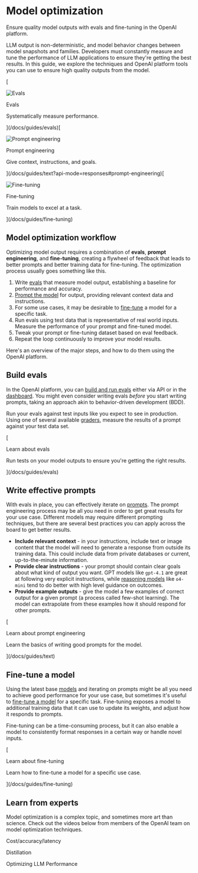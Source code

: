 Model optimization
==================

Ensure quality model outputs with evals and fine-tuning in the OpenAI platform.

LLM output is non-deterministic, and model behavior changes between model snapshots and families. Developers must constantly measure and tune the performance of LLM applications to ensure they're getting the best results. In this guide, we explore the techniques and OpenAI platform tools you can use to ensure high quality outputs from the model.

[

![Evals](https://cdn.openai.com/API/docs/images/blue_card.png)

Evals

Systematically measure performance.

](/docs/guides/evals)[

![Prompt engineering](https://cdn.openai.com/API/docs/images/orange_card.png)

Prompt engineering

Give context, instructions, and goals.

](/docs/guides/text?api-mode=responses#prompt-engineering)[

![Fine-tuning](https://cdn.openai.com/API/docs/images/purple_card.png)

Fine-tuning

Train models to excel at a task.

](/docs/guides/fine-tuning)

Model optimization workflow
---------------------------

Optimizing model output requires a combination of **evals**, **prompt engineering**, and **fine-tuning**, creating a flywheel of feedback that leads to better prompts and better training data for fine-tuning. The optimization process usually goes something like this.

1.  Write [evals](/docs/guides/evals) that measure model output, establishing a baseline for performance and accuracy.
2.  [Prompt the model](/docs/guides/text) for output, providing relevant context data and instructions.
3.  For some use cases, it may be desirable to [fine-tune](/docs/guides/fine-tuning) a model for a specific task.
4.  Run evals using test data that is representative of real world inputs. Measure the performance of your prompt and fine-tuned model.
5.  Tweak your prompt or fine-tuning dataset based on eval feedback.
6.  Repeat the loop continuously to improve your model results.

Here's an overview of the major steps, and how to do them using the OpenAI platform.

Build evals
-----------

In the OpenAI platform, you can [build and run evals](/docs/guides/evals) either via API or in the [dashboard](/evaluations). You might even consider writing evals _before_ you start writing prompts, taking an approach akin to behavior-driven development (BDD).

Run your evals against test inputs like you expect to see in production. Using one of several available [graders](/docs/guides/graders), measure the results of a prompt against your test data set.

[

Learn about evals

Run tests on your model outputs to ensure you're getting the right results.

](/docs/guides/evals)

Write effective prompts
-----------------------

With evals in place, you can effectively iterate on [prompts](/docs/guides/text). The prompt engineering process may be all you need in order to get great results for your use case. Different models may require different prompting techniques, but there are several best practices you can apply across the board to get better results.

*   **Include relevant context** - in your instructions, include text or image content that the model will need to generate a response from outside its training data. This could include data from private databases or current, up-to-the-minute information.
*   **Provide clear instructions** - your prompt should contain clear goals about what kind of output you want. GPT models like `gpt-4.1` are great at following very explicit instructions, while [reasoning models](/docs/guides/reasoning) like `o4-mini` tend to do better with high level guidance on outcomes.
*   **Provide example outputs** - give the model a few examples of correct output for a given prompt (a process called few-shot learning). The model can extrapolate from these examples how it should respond for other prompts.

[

Learn about prompt engineering

Learn the basics of writing good prompts for the model.

](/docs/guides/text)

Fine-tune a model
-----------------

Using the latest base [models](/docs/models) and iterating on prompts might be all you need to achieve good performance for your use case, but sometimes it's useful to [fine-tune a model](/docs/guides/fine-tuning) for a specific task. Fine-tuning exposes a model to additional training data that it can use to update its weights, and adjust how it responds to prompts.

Fine-tuning can be a time-consuming process, but it can also enable a model to consistently format responses in a certain way or handle novel inputs.

[

Learn about fine-tuning

Learn how to fine-tune a model for a specific use case.

](/docs/guides/fine-tuning)

Learn from experts
------------------

Model optimization is a complex topic, and sometimes more art than science. Check out the videos below from members of the OpenAI team on model optimization techniques.

Cost/accuracy/latency

Distillation

Optimizing LLM Performance